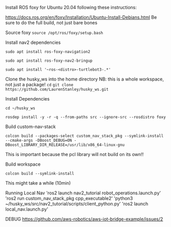 Install ROS foxy for Ubuntu 20.04 following these instructions:

https://docs.ros.org/en/foxy/Installation/Ubuntu-Install-Debians.html
Be sure to do the full build, not just bare bones

Source foxy
`source /opt/ros/foxy/setup.bash`

Install nav2 dependencies

`sudo apt install ros-foxy-navigation2`

`sudo apt install ros-foxy-nav2-bringup`

`sudo apt install '~ros-<distro>-turtlebot3-.*'`

Clone the husky_ws into the home directory
NB: this is a whole workspace, not just a package!
`cd`
`git clone https://github.com/LaurenStanley/husky_ws.git`

Install Dependencies

`cd ~/husky_ws`

`rosdep install -y -r -q --from-paths src --ignore-src --rosdistro foxy`

Build custom-nav-stack

`colcon build --packages-select custom_nav_stack_pkg --symlink-install --cmake-args -DBoost_DEBUG=ON -DBoost_LIBRARY_DIR_RELEASE=/usr/lib/x86_64-linux-gnu`

This is important because the pcl library will not build on its own!!

Build workspace

`colcon build --symlink-install`

This might take a while (10min)

Running Local Nav
'ros2 launch nav2_tutorial robot_operations.launch.py'
'ros2 run custom_nav_stack_pkg cpp_executable2'
'python3 ~/husky_ws/src/nav2_tutorial/scripts/client_python.py'
'ros2 launch local_nav.launch.py'


DEBUG
https://github.com/aws-robotics/aws-iot-bridge-example/issues/2

